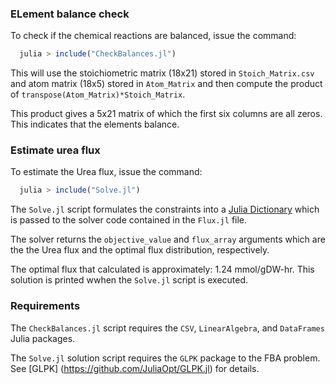 ### ELement balance check
To check if the chemical reactions are balanced, issue the command:

  ```jl
    julia > include("CheckBalances.jl")
  ```
This will use the stoichiometric matrix (18x21) stored in ``Stoich_Matrix.csv`` and atom matrix (18x5) stored in ``Atom_Matrix`` and then compute the product of ``transpose(Atom_Matrix)*Stoich_Matrix``. 

This product gives a 5x21 matrix of which the first six columns are all zeros. This indicates that the elements balance. 

### Estimate urea flux
To estimate the Urea flux, issue the command:

  ```jl
    julia > include("Solve.jl")
  ```
The ``Solve.jl`` script formulates the constraints into a [Julia Dictionary](https://docs.julialang.org/en/v1/base/collections/#Dictionaries-1) which is passed to the solver code contained in the ``Flux.jl`` file.

The solver returns the ``objective_value`` and ``flux_array`` arguments which are the the Urea flux and
the optimal flux distribution, respectively. 

The optimal flux that calculated is approximately: 1.24 mmol/gDW-hr.
This solution is printed wwhen the ``Solve.jl`` script is executed.

### Requirements
The ``CheckBalances.jl`` script requires the ``CSV``, ``LinearAlgebra``, and ``DataFrames`` Julia packages.

The ``Solve.jl`` solution script requires the ``GLPK`` package to the FBA problem. See [GLPK]
(https://github.com/JuliaOpt/GLPK.jl) for details.
